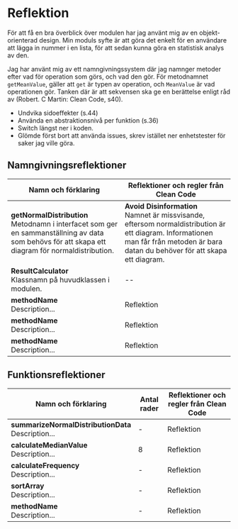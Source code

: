 # Reflektion

För att få en bra överblick över modulen har jag använt mig av en objekt-orienterad design. Min moduls syfte är att göra det enkelt för en användare att lägga in nummer i en lista, för att sedan kunna göra en statistisk analys av den. 

Jag har använt mig av ett namngivningssystem där jag namnger metoder efter vad för operation som görs, och vad den gör. För metodnamnet `getMeanValue`, gäller att `get` är typen av operation, och `MeanValue` är vad operationen gör. Tanken där är att sekvensen ska ge en berättelse enligt råd av (Robert. C Martin: Clean Code, s40). 


- Undvika sidoeffekter (s.44)
- Använda en abstraktionsnivå per funktion (s.36)
- Switch längst ner i koden.
- Glömde först bort att använda issues, skrev istället ner enhetstester för saker jag ville göra.

## Namngivningsreflektioner

| Namn och förklaring | Reflektioner och regler från Clean Code |
| --- |  --- |
| **getNormalDistribution** <br /> Metodnamn i interfacet som ger en sammanställning av data som behövs för att skapa ett diagram för normaldistribution. | **Avoid Disinformation** <br /> Namnet är missvisande, eftersom normaldistribution är ett diagram. Informationen man får från metoden är bara datan du behöver för att skapa ett diagram. |
| **ResultCalculator** <br /> Klassnamn på huvudklassen i modulen. | -- |
| **methodName** <br /> Description... | Reflektion |
| **methodName** <br /> Description... | Reflektion |
| **methodName** <br /> Description... | Reflektion |

## Funktionsreflektioner
| Namn och förklaring | Antal rader | Reflektioner och regler från Clean Code |
| --- |  --- | --- |
| **summarizeNormalDistributionData** <br /> Description... | - | Reflektion |
| **calculateMedianValue** <br /> Description... | 8 | Reflektion |
| **calculateFrequency** <br /> Description... | - | Reflektion |
| **sortArray** <br /> Description... | - | Reflektion |
| **methodName** <br /> Description... | - | Reflektion |